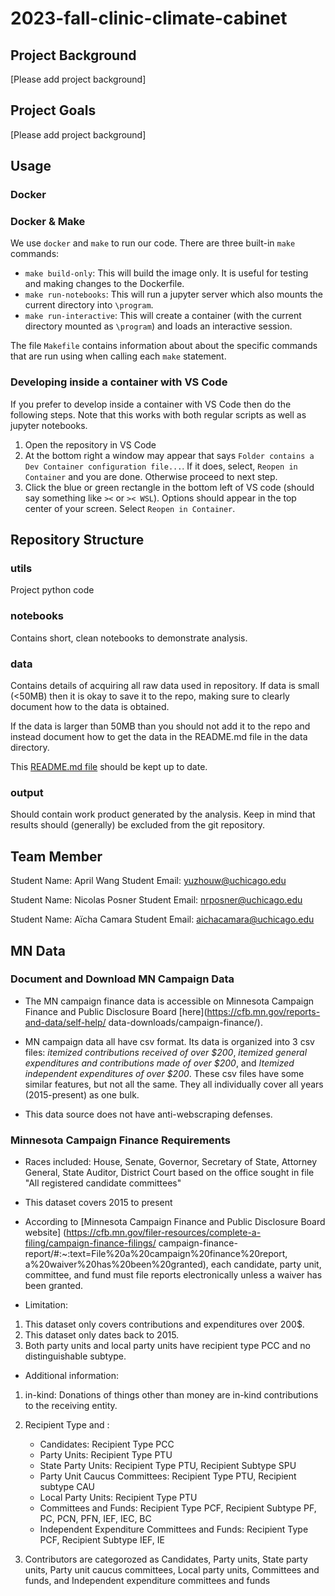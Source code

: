 # 2023-fall-clinic-climate-cabinet

## Project Background

[Please add project background]

## Project Goals

[Please add project background]

## Usage

### Docker

### Docker & Make

We use `docker` and `make` to run our code. There are three built-in `make` commands:

* `make build-only`: This will build the image only. It is useful for testing and making changes to the Dockerfile.
* `make run-notebooks`: This will run a jupyter server which also mounts the current directory into `\program`.
* `make run-interactive`: This will create a container (with the current directory mounted as `\program`) and loads an interactive session. 

The file `Makefile` contains information about about the specific commands that are run using when calling each `make` statement.

### Developing inside a container with VS Code

If you prefer to develop inside a container with VS Code then do the following steps. Note that this works with both regular scripts as well as jupyter notebooks.

1. Open the repository in VS Code
2. At the bottom right a window may appear that says `Folder contains a Dev Container configuration file...`. If it does, select, `Reopen in Container` and you are done. Otherwise proceed to next step. 
3. Click the blue or green rectangle in the bottom left of VS code (should say something like `><` or `>< WSL`). Options should appear in the top center of your screen. Select `Reopen in Container`.




## Repository Structure

### utils
Project python code

### notebooks
Contains short, clean notebooks to demonstrate analysis.

### data

Contains details of acquiring all raw data used in repository. If data is small (<50MB) then it is okay to save it to the repo, making sure to clearly document how to the data is obtained.

If the data is larger than 50MB than you should not add it to the repo and instead document how to get the data in the README.md file in the data directory. 

This [README.md file](/data/README.md) should be kept up to date.

### output
Should contain work product generated by the analysis. Keep in mind that results should (generally) be excluded from the git repository.


## Team Member
Student Name: April Wang
Student Email: yuzhouw@uchicago.edu

Student Name: Nicolas Posner
Student Email: nrposner@uchicago.edu

Student Name: Aïcha Camara
Student Email: aichacamara@uchicago.edu


## MN Data
### Document and Download MN Campaign Data
- The MN campaign finance data is accessible on Minnesota Campaign Finance and 
Public Disclosure Board [here](https://cfb.mn.gov/reports-and-data/self-help/
data-downloads/campaign-finance/).

- MN campaign data all have csv format. Its data is organized into 3 csv files:
*itemized contributions received of over $200*, *itemized general expenditures 
and contributions made of over $200*, and *Itemized independent expenditures of 
over $200*. These csv files have some similar features, but not all the same.
They all individually cover all years (2015-present) as one bulk.

- This data source does not have anti-webscraping defenses.

### Minnesota Campaign Finance Requirements
- Races included: House, Senate, Governor, Secretary of State, Attorney General, 
State Auditor, District Court based on the office sought in file "All registered 
candidate committees"

- This dataset covers 2015 to present

- According to [Minnesota Campaign Finance and Public Disclosure Board website]
(https://cfb.mn.gov/filer-resources/complete-a-filing/campaign-finance-filings/
campaign-finance-report/#:~:text=File%20a%20campaign%20finance%20report,
a%20waiver%20has%20been%20granted), each candidate, party unit, committee, and 
fund must file reports electronically unless a waiver has been granted.

- Limitation:
1. This dataset only covers contributions and expenditures over 200$.
2. This dataset only dates back to 2015.
3. Both party units and local party units have recipient type PCC and no 
distinguishable subtype.

- Additional information: 
1. in-kind: Donations of things other than money are in-kind contributions to 
the receiving entity.

2. Recipient Type and : 
    - Candidates: Recipient Type PCC 
    - Party Units: Recipient Type PTU
    - State Party Units: Recipient Type PTU, Recipient Subtype SPU
    - Party Unit Caucus Committees: Recipient Type PTU, Recipient subtype CAU
    - Local Party Units: Recipient Type PTU
    - Committees and Funds: Recipient Type PCF, Recipient Subtype PF, PC, PCN, 
    PFN, IEF, IEC, BC
    - Independent Expenditure Committees and Funds: Recipient Type PCF, 
    Recipient Subtype IEF, IE

3. Contributors are categorozed as Candidates, Party units, State party units,
Party unit caucus committees, Local party units, Committees and funds, and
Independent expenditure committees and funds